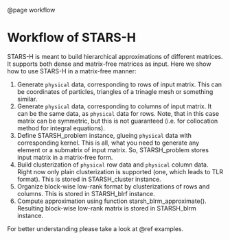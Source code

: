 @page workflow

Workflow of STARS-H
===================

STARS-H is meant to build hierarchical approximations of different matrices. It
supports both dense and matrix-free matrices as input. Here we show how to use
STARS-H in a matrix-free manner:

1.  Generate `physical` data, corresponding to rows of input matrix. This can
    be coordinates of particles, triangles of a trinagle mesh or something
    similar.
2.  Generate `physical` data, corresponding to columns of input matrix. It can
    be the same data, as `physical` data for rows. Note, that in this case
    matrix can be symmetric, but this is not guaranteed (i.e. for collocation
    method for integral equations).
3.  Define STARSH\_problem instance, glueing `physical` data with corresponding
    kernel. This is all, what you need to generate any element or a submatrix
    of input matrix. So, STARSH\_problem stores input matrix in a matrix-free
    form.
4.  Build clusterization of `physical` row data and `physical` column data.
    Right now only plain clusterization is supported (one, which leads to TLR
    format). This is stored in STARSH\_cluster instance.
5.  Organize block-wise low-rank format by clusterizations of rows and columns.
    This is stored in STARSH\_blrf instance.
6.  Compute approximation using function starsh_blrm_approximate(). Resulting
    block-wise low-rank matrix is stored in STARSH\_blrm instance.

For better understanding please take a look at @ref examples.
